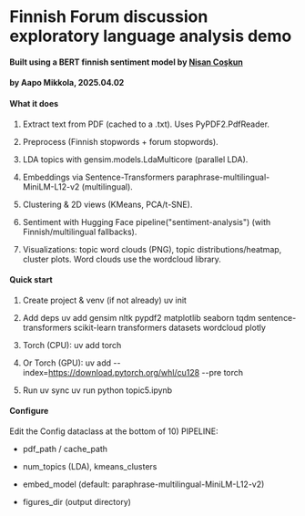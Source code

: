 # Finnish Forum discussion exploratory language analysis demo

#### Built using a BERT finnish sentiment model by [Nisan Coşkun](https://huggingface.co/nisancoskun/bert-finnish-sentiment-analysis-v2)

#### by Aapo Mikkola, 2025.04.02

#### What it does

1. Extract text from PDF (cached to a .txt). Uses PyPDF2.PdfReader.

2. Preprocess (Finnish stopwords + forum stopwords).

3. LDA topics with gensim.models.LdaMulticore (parallel LDA).

4. Embeddings via Sentence-Transformers paraphrase-multilingual-MiniLM-L12-v2 (multilingual).

5. Clustering & 2D views (KMeans, PCA/t-SNE).

6. Sentiment with Hugging Face pipeline("sentiment-analysis") (with Finnish/multilingual fallbacks).

7. Visualizations: topic word clouds (PNG), topic distributions/heatmap, cluster plots. Word clouds use the wordcloud library.

#### Quick start

1. Create project & venv (if not already)
   uv init
2. Add deps
   uv add gensim nltk pypdf2 matplotlib seaborn tqdm sentence-transformers scikit-learn transformers datasets wordcloud plotly
3. Torch (CPU):
   uv add torch

4. Or Torch (GPU):
   uv add --index=https://download.pytorch.org/whl/cu128 --pre torch
5. Run
   uv sync
   uv run python topic5.ipynb

#### Configure

Edit the Config dataclass at the bottom of 10) PIPELINE:

- pdf_path / cache_path

- num_topics (LDA), kmeans_clusters

- embed_model (default: paraphrase-multilingual-MiniLM-L12-v2)

- figures_dir (output directory)
